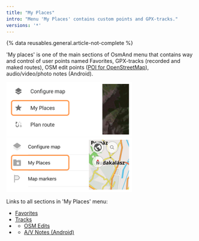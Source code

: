 ```yaml
---
title: "My Places"
intro: "Menu 'My Places' contains custom points and GPX-tracks."
versions: '*'
---
```


{% data reusables.general.article-not-complete %}

'My places' is one of the main sections of OsmAnd menu that contains way and control of user points named Favorites, GPX-tracks (recorded and maked routes), OSM edit points ([POI for OpenStreetMap](/osmand/map/point-layers-on-map#points-of-interest-poi)), audio/video/photo notes (Android).

![My Places android](/assets/images/personal/my_places_android.png) ![My Places ios](/assets/images/personal/my_places_ios.png)

Links to all sections in 'My Places' menu:
- [Favorites](/osmand/personal/favorites)
- [Tracks](/osmand/personal/tracks)
- * [OSM Edits](/osmand/personal/osmedits)
- * [A/V Notes (Android)](/osmand/personal/avnotes)
